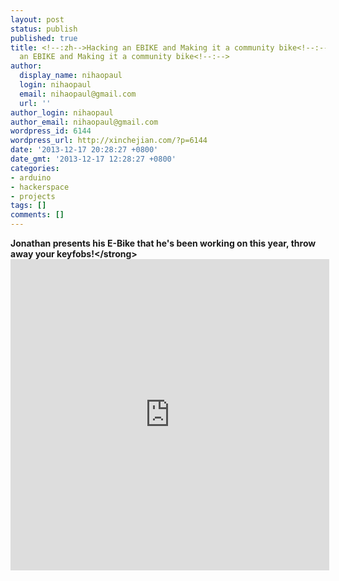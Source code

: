 ```yaml
---
layout: post
status: publish
published: true
title: <!--:zh-->Hacking an EBIKE and Making it a community bike<!--:--><!--:en-->Hacking
  an EBIKE and Making it a community bike<!--:-->
author:
  display_name: nihaopaul
  login: nihaopaul
  email: nihaopaul@gmail.com
  url: ''
author_login: nihaopaul
author_email: nihaopaul@gmail.com
wordpress_id: 6144
wordpress_url: http://xinchejian.com/?p=6144
date: '2013-12-17 20:28:27 +0800'
date_gmt: '2013-12-17 12:28:27 +0800'
categories:
- arduino
- hackerspace
- projects
tags: []
comments: []
---
```

<p><strong>Jonathan presents his E-Bike that he's been working on this year, throw away your keyfobs!<&#47;strong> <iframe src="http:&#47;&#47;player.youku.com&#47;embed&#47;XNjQ3ODY2Nzg0" height="498" width="510" allowfullscreen="" frameborder="0"><&#47;iframe></p>
